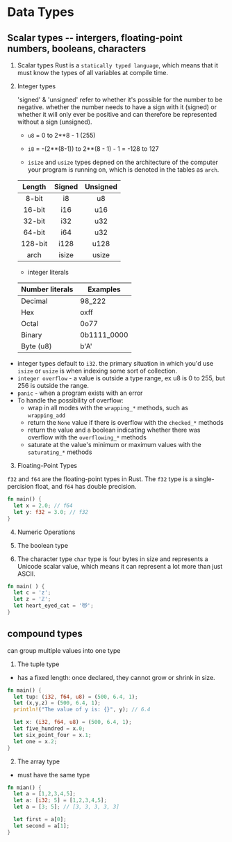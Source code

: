 # Data Types

## Scalar types -- intergers, floating-point numbers, booleans, characters

1. Scalar types
   Rust is a `statically typed language`, which means that it must know the types of all variables at compile time.

2. Integer types

   'signed' & 'unsigned' refer to whether it's possible for the number to be negative. whether the number needs to have a sign with it (signed) or whether it will only ever be positive and can therefore be represented without a sign (unsigned).

   - `u8` = 0 to 2\*\*8 - 1 (255)
   - `i8` = -(2**(8-1)) to 2**(8 - 1) - 1 = -128 to 127

   - `isize` and `usize` types depned on the architecture of the computer your program is running on, which is denoted in the tables as `arch`.

   | Length  | Signed | Unsigned |
   | :-----: | :----: | :------: |
   |  8-bit  |   i8   |    u8    |
   | 16-bit  |  i16   |   u16    |
   | 32-bit  |  i32   |   u32    |
   | 64-bit  |  i64   |   u32    |
   | 128-bit |  i128  |   u128   |
   |  arch   | isize  |  usize   |

   - integer literals

   | Number literals | Examples    |
   | --------------- | ----------- |
   | Decimal         | 98_222      |
   | Hex             | oxff        |
   | Octal           | 0o77        |
   | Binary          | 0b1111_0000 |
   | Byte (u8)       | b'A'        |

- integer types default to `i32`. the primary situation in which you'd use `isize` or `usize` is when indexing some sort of collection.
- `integer overflow` - a value is outside a type range, ex u8 is 0 to 255, but 256 is outside the range.
- `panic` - when a program exists with an error
- To handle the possibility of overflow:
  - wrap in all modes with the `wrapping_*` methods, such as `wrapping_add`
  - return the `None` value if there is overflow with the `checked_*` methods
  - return the value and a boolean indicating whether there was overflow with the `overflowing_*` methods
  - saturate at the value's minimum or maximum values with the `saturating_*` methods

3. Floating-Point Types

`f32` and `f64` are the floating-point types in Rust. The `f32` type is a single-percision float, and `f64` has double precision.

```rs
fn main() {
  let x = 2.0; // f64
  let y: f32 = 3.0; // f32
}
```

4. Numeric Operations

5. The boolean type

6. The character type
   `char` type is four bytes in size and represents a Unicode scalar value, which means it can represent a lot more than just ASCII.

```rs
fn main( ) {
  let c = 'z';
  let z = 'ℤ';
  let heart_eyed_cat = '😻';
}
```

## compound types

can group multiple values into one type

1. The tuple type

- has a fixed length: once declared, they cannot grow or shrink in size.

```rs
fn main() {
  let tup: (i32, f64, u8) = (500, 6.4, 1);
  let (x,y,z) = (500, 6.4, 1);
  println!("The value of y is: {}", y); // 6.4

  let x: (i32, f64, u8) = (500, 6.4, 1);
  let five_hundred = x.0;
  let six_point_four = x.1;
  let one = x.2;
}
```

2. The array type

- must have the same type

```rs
fn mian() {
  let a = [1,2,3,4,5];
  let a: [i32; 5] = [1,2,3,4,5];
  let a = [3; 5]; // [3, 3, 3, 3, 3]

  let first = a[0];
  let second = a[1];
}
```
